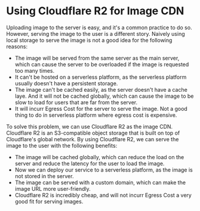 # Using Cloudflare R2 for Image CDN
Uploading image to the server is easy, and it's a common practice to do so. However, serving the image to the user is a different story. Naively using local storage to serve the image is not a good idea for the following reasons:
- The image will be served from the same server as the main server, which can cause the server to be overloaded if the image is requested too many times.
- It can't be hosted on a serverless platform, as the serverless platform usually doesn't have a persistent storage.
- The image can't be cached easily, as the server doesn't have a cache laye. And it will not be cached globally, which can cause the image to be slow to load for users that are far from the server.
- It will incurr Egress Cost for the server to serve the image. Not a good thing to do in serverless platform where egress cost is expensive.

To solve this problem, we can use Cloudflare R2 as the image CDN. Cloudflare R2 is an S3-compatible object storage that is built on top of Cloudflare's global network. By using Cloudflare R2, we can serve the image to the user with the following benefits:
- The image will be cached globally, which can reduce the load on the server and reduce the latency for the user to load the image.
- Now we can deploy our service to a serverless platform, as the image is not stored in the server.
- The image can be served with a custom domain, which can make the image URL more user-friendly.
- Cloudflare R2 is incredibly cheap, and will not incurr Egress Cost a very good fit for serving images. 
